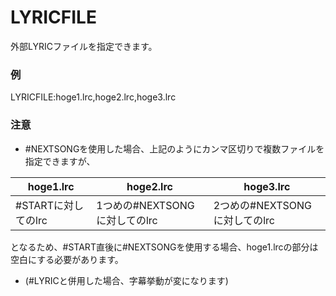 # LYRICFILE
外部LYRICファイルを指定できます。

### 例  
LYRICFILE:hoge1.lrc,hoge2.lrc,hoge3.lrc

### 注意  
* #NEXTSONGを使用した場合、上記のようにカンマ区切りで複数ファイルを指定できますが、

|      hoge1.lrc      |           hoge2.lrc           |           hoge3.lrc           |
| ------------------- | ----------------------------- | ----------------------------- |
| #STARTに対してのlrc | 1つめの#NEXTSONGに対してのlrc | 2つめの#NEXTSONGに対してのlrc |

となるため、#START直後に#NEXTSONGを使用する場合、hoge1.lrcの部分は空白にする必要があります。

* (#LYRICと併用した場合、字幕挙動が変になります)